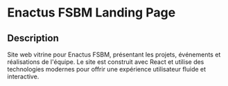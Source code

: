 # Enactus FSBM Landing Page

## Description
Site web vitrine pour Enactus FSBM, présentant les projets, événements et réalisations de l'équipe. Le site est construit avec React et utilise des technologies modernes pour offrir une expérience utilisateur fluide et interactive.
